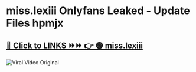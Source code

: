 
 # miss.lexiii Onlyfans Leaked - Update Files hpmjx

## <h2><a href="https://clipsfans.com/miss.lexiii&ref=git">🔗 Click to LINKS ⏩⏩ 👉 🟢 miss.lexiii </a></h2>

<a href="https://clipsfans.com/miss.lexiii&ref=git" rel="nofollow" data-target="animated-image.originalLink"><img src="https://i.ibb.co.com/xMMVF88/686577567.gif" alt="Viral Video Original" style="max-width: 100%; display: inline-block;" data-target="animated-image.originalImage"></a>

